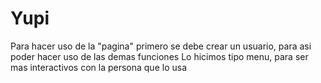 # Yupi
Para hacer uso de la "pagina" primero se debe crear un usuario, para asi poder hacer uso de las demas funciones
Lo hicimos tipo menu, para ser mas interactivos con la persona que lo usa
